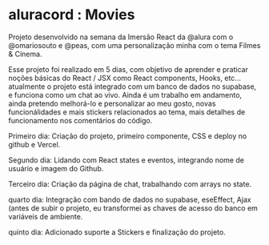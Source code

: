 # aluracord : Movies
Projeto desenvolvido na semana da Imersão React da @alura com o @omariosouto e @peas, com uma personalização minha com o tema Filmes & Cinema.




Esse projeto foi realizado em 5 dias, com objetivo de aprender e praticar noções básicas do React / JSX como React components, Hooks, etc...
atualmente o projeto está integrado com um banco de dados no supabase, e funciona como um chat ao vivo.
Ainda é um trabalho em andamento, ainda pretendo melhorá-lo e personalizar ao meu gosto, novas funcionálidades e mais stickers relacionados ao tema, mais detalhes de funcionamento
nos comentários do código.

Primeiro dia: Criação do projeto, primeiro componente, CSS e deploy no github e Vercel.

Segundo dia: Lidando com React states e eventos, integrando nome de usuário e imagem do Github.

Terceiro dia: Criação da página de chat, trabalhando com arrays no state.

quarto dia: Integração com bando de dados no supabase, eseEffect, Ajax (antes de subir o projeto, eu transformei as chaves de acesso do banco em variáveis de ambiente.

quinto dia: Adicionado suporte a Stickers e finalização do projeto.





